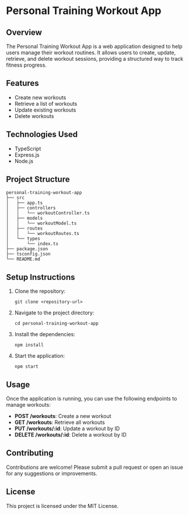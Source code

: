 # Personal Training Workout App

## Overview
The Personal Training Workout App is a web application designed to help users manage their workout routines. It allows users to create, update, retrieve, and delete workout sessions, providing a structured way to track fitness progress.

## Features
- Create new workouts
- Retrieve a list of workouts
- Update existing workouts
- Delete workouts

## Technologies Used
- TypeScript
- Express.js
- Node.js

## Project Structure
```
personal-training-workout-app
├── src
│   ├── app.ts
│   ├── controllers
│   │   └── workoutController.ts
│   ├── models
│   │   └── workoutModel.ts
│   ├── routes
│   │   └── workoutRoutes.ts
│   └── types
│       └── index.ts
├── package.json
├── tsconfig.json
└── README.md
```

## Setup Instructions
1. Clone the repository:
   ```
   git clone <repository-url>
   ```
2. Navigate to the project directory:
   ```
   cd personal-training-workout-app
   ```
3. Install the dependencies:
   ```
   npm install
   ```
4. Start the application:
   ```
   npm start
   ```

## Usage
Once the application is running, you can use the following endpoints to manage workouts:

- **POST /workouts**: Create a new workout
- **GET /workouts**: Retrieve all workouts
- **PUT /workouts/:id**: Update a workout by ID
- **DELETE /workouts/:id**: Delete a workout by ID

## Contributing
Contributions are welcome! Please submit a pull request or open an issue for any suggestions or improvements.

## License
This project is licensed under the MIT License.